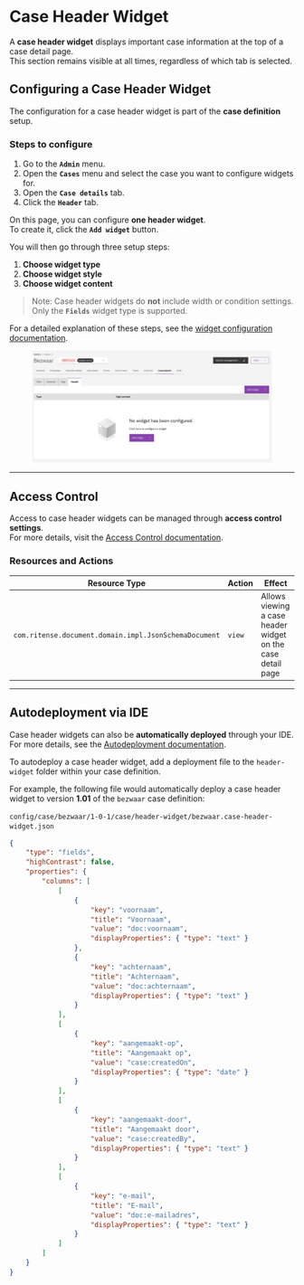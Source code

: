# Case Header Widget

A **case header widget** displays important case information at the top of a case detail page.  
This section remains visible at all times, regardless of which tab is selected.

## Configuring a Case Header Widget

The configuration for a case header widget is part of the **case definition** setup.

### Steps to configure

1. Go to the **`Admin`** menu.
2. Open the **`Cases`** menu and select the case you want to configure widgets for.
3. Open the **`Case details`** tab.
4. Click the **`Header`** tab.

On this page, you can configure **one header widget**.  
To create it, click the **`Add widget`** button.

You will then go through three setup steps:

1. **Choose widget type**
2. **Choose widget style**
3. **Choose widget content**

> Note: Case header widgets do **not** include width or condition settings.  
> Only the **`Fields`** widget type is supported.

For a detailed explanation of these steps, see the [widget configuration documentation](./widgets.md).

<figure>
  <img src="../../../../.gitbook/assets/add-case-header-widget.png" alt="Add case header widget">
</figure>

---

## Access Control

Access to case header widgets can be managed through **access control settings**.  
For more details, visit the [Access Control documentation](https://docs.valtimo.nl/features/access-control).

### Resources and Actions

| Resource Type | Action | Effect |
|----------------|---------|--------|
| `com.ritense.document.domain.impl.JsonSchemaDocument` | `view` | Allows viewing a case header widget on the case detail page |

---

## Autodeployment via IDE

Case header widgets can also be **automatically deployed** through your IDE.  
For more details, see the [Autodeployment documentation](https://docs.valtimo.nl/features/autodeployment).

To autodeploy a case header widget, add a deployment file to the `header-widget` folder within your case definition.

For example, the following file would automatically deploy a case header widget to version **1.01** of the `bezwaar` case definition:

`config/case/bezwaar/1-0-1/case/header-widget/bezwaar.case-header-widget.json`

```json
{
    "type": "fields",
    "highContrast": false,
    "properties": {
        "columns": [
            [
                {
                    "key": "voornaam",
                    "title": "Voornaam",
                    "value": "doc:voornaam",
                    "displayProperties": { "type": "text" }
                },
                {
                    "key": "achternaam",
                    "title": "Achternaam",
                    "value": "doc:achternaam",
                    "displayProperties": { "type": "text" }
                }
            ],
            [
                {
                    "key": "aangemaakt-op",
                    "title": "Aangemaakt op",
                    "value": "case:createdOn",
                    "displayProperties": { "type": "date" }
                }
            ],
            [
                {
                    "key": "aangemaakt-door",
                    "title": "Aangemaakt door",
                    "value": "case:createdBy",
                    "displayProperties": { "type": "text" }
                }
            ],
            [
                {
                    "key": "e-mail",
                    "title": "E-mail",
                    "value": "doc:e-mailadres",
                    "displayProperties": { "type": "text" }
                }
            ]
        ]
    }
}

```
